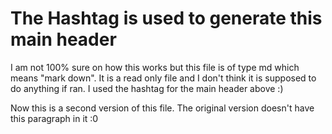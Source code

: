 # The Hashtag is used to generate this main header


I am not 100% sure on how this works but this file is of type md which means "mark down". 
It is a read only file and I don't think it is supposed to do anything if ran. 
I used the hashtag for the main header above :)

Now this is a second version of this file. 
The original version doesn't have this paragraph in it :0


